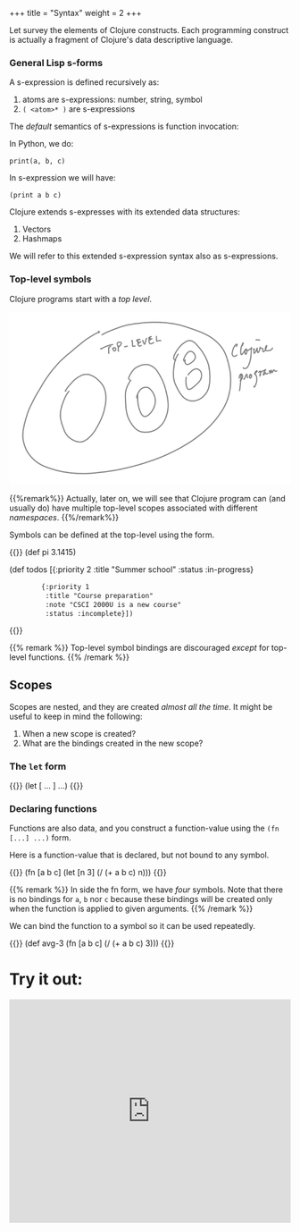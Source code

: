 +++
title = "Syntax"
weight = 2
+++

Let survey the elements of Clojure constructs.  Each programming
construct is actually a fragment of Clojure's data descriptive language.

<!--more-->

### General Lisp s-forms

A s-expression is defined recursively as:

1. atoms are s-expressions: number, string, symbol
1. `( <atom>* )` are s-expressions

The _default_ semantics of s-expressions is function invocation:


In Python, we do:

```
print(a, b, c)
```

In s-expression we will have:

```
(print a b c)
```

Clojure extends s-expresses with its extended data structures:

1. Vectors
2. Hashmaps

We will refer to this extended s-expression syntax also as
s-expressions.

### Top-level symbols

Clojure programs start with a _top level_.

![](top-level-scope.png)

{{%remark%}}
Actually, later on, we will see that Clojure program
can (and usually do) have multiple top-level scopes
associated with different _namespaces_.
{{%/remark%}}


Symbols can be defined at the top-level using the form.

{{<highlight clojure >}}
(def pi 3.1415)

(def todos [{:priority 2
             :title "Summer school"
             :status :in-progress}

            {:priority 1
             :title "Course preparation"
             :note "CSCI 2000U is a new course"
             :status :incomplete}])
{{</highlight>}}

{{% remark %}}
Top-level symbol bindings are discouraged
*except* for top-level functions.
{{% /remark %}}

## Scopes

Scopes are nested, and they are created _almost all the time_.
It might be useful to keep in mind the following:

1. When a new scope is created?
2. What are the bindings created in the new scope?

### The `let` form

{{<highlight clojure>}}
(let [ <sym> <val> 
       <sym> <val>
       ... ] ...)
{{</highlight>}}



### Declaring functions

Functions are also data, and you construct a function-value using
the `(fn [...] ...)` form.

Here is a function-value that is declared, but not bound to any symbol.

{{<highlight clojure>}}
(fn [a b c]
  (let [n 3]
    (/ (+ a b c) n)))
{{</highlight>}}

{{% remark %}}
In side the fn form, we have _four_ symbols.  Note that there
is no bindings for `a`, `b` nor `c` because these bindings
will be created only when the function is applied to given
arguments.
{{% /remark %}}

We can bind the function to a symbol so it can be used repeatedly.

{{<highlight clojure>}}
(def avg-3 (fn [a b c] 
             (/ (+ a b c) 3)))
{{</highlight>}}




# Try it out:

<iframe height="400px" width="100%"
src="https://repl.it/@kenpu/Learning-Clojure?lite=true" scrolling="no"
frameborder="no" allowtransparency="true" allowfullscreen="true"
sandbox="allow-forms allow-pointer-lock allow-popups allow-same-origin
allow-scripts allow-modals"></iframe>
